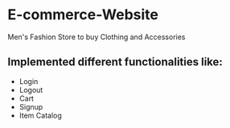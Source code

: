 # E-commerce-Website
Men's Fashion Store to buy Clothing and Accessories

## Implemented different functionalities like:
- Login
- Logout
- Cart
- Signup
- Item Catalog




